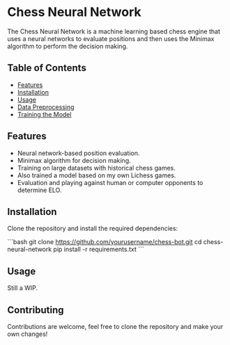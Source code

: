 # Chess Neural Network

The Chess Neural Network is a machine learning based chess engine that uses a neural networks to evaluate positions and then uses the Minimax algorithm to perform the decision making.


## Table of Contents

- [Features](#features)
- [Installation](#installation)
- [Usage](#usage)
- [Data Preprocessing](#data-preprocessing)
- [Training the Model](#training-the-model)

## Features

- Neural network-based position evaluation.
- Minimax algorithm for decision making.
- Training on large datasets with historical chess games.
- Also trained a model based on my own Lichess games.
- Evaluation and playing against human or computer opponents to determine ELO.

## Installation

Clone the repository and install the required dependencies:

\`\`\`bash
git clone https://github.com/yourusername/chess-bot.git
cd chess-neural-network
pip install -r requirements.txt
\`\`\`

## Usage

Still a WIP.
## Contributing

Contributions are welcome, feel free to clone the repository and make your own changes!
